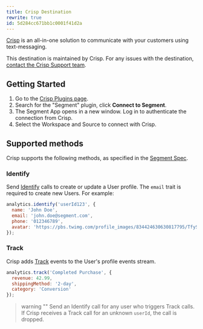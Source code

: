 ```yaml
---
title: Crisp Destination
rewrite: true
id: 5d284cc671bb1c0001f41d2a
---
```

[Crisp](https://crisp.chat/?utm_source=segmentio&utm_medium=docs&utm_campaign=partners) is an all-in-one solution to communicate with your customers using text-messaging.

This destination is maintained by Crisp. For any issues with the destination, [contact the Crisp Support team](mailto:support@crisp.chat).

## Getting Started

 

1. Go to the [Crisp Plugins page](http://app.crisp.chat).
2. Search for the "Segment" plugin, click **Connect to Segment**.
3. The Segment App opens in a new window. Log in to authenticate the connection from Crisp.
4. Select the Workspace and Source to connect with Crisp.

## Supported methods

Crisp supports the following methods, as specified in the [Segment Spec](/docs/connections/spec/).

### Identify

Send [Identify](/docs/connections/spec/identify/) calls to create or update a User profile. The `email` trait is required to create new Users. For example:

```js
analytics.identify('userId123', {
  name: 'John Doe',
  email: 'john.doe@segment.com',
  phone: '012346789',
  avatar: 'https://pbs.twimg.com/profile_images/834424630630817795/TfyS4uXb_400x400.jpg'
});
```

### Track

Crisp adds [Track](/docs/connections/spec/track/) events to the User's profile events stream.

```js
analytics.track('Completed Purchase', {
  revenue: 42.99,
  shippingMethod: '2-day',
  category: 'Conversion'
});
```
> warning ""
> Send an Identify call for any user who triggers Track calls. If Crisp receives a Track call for an unknown `userId`, the call is dropped.



